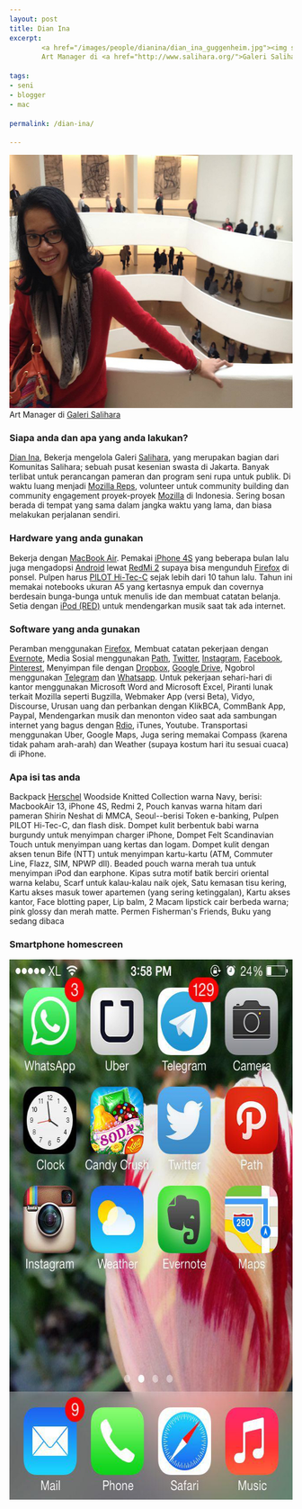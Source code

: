 ```yaml
---
layout: post
title: Dian Ina
excerpt:
        <a href="/images/people/dianina/dian_ina_guggenheim.jpg"><img src="/images/people/dianina/dian_ina_guggenheim.jpg" alt="Dian Ina" width="600" height="450" class="alignnone size-full wp-image-173" /></a>
        Art Manager di <a href="http://www.salihara.org/">Galeri Salihara</a>

tags:
- seni
- blogger
- mac

permalink: /dian-ina/

---
```


<a href="/images/people/dianina/dian_ina_guggenheim.jpg"><img src="/images/people/dianina/dian_ina_guggenheim.jpg" alt="Dian Ina" width="600" height="450" class="alignnone size-full wp-image-173" /></a>
Art Manager di <a href="http://www.salihara.org/">Galeri Salihara</a>
<!--more-->

<h3>Siapa anda dan apa yang anda lakukan?</h3>

<a href="https://twitter.com/kemiri">Dian Ina</a>, Bekerja mengelola Galeri <a href="http://www.salihara.org/">Salihara</a>, yang merupakan bagian dari Komunitas Salihara; sebuah pusat kesenian swasta di Jakarta. Banyak terlibat untuk perancangan pameran dan program seni rupa untuk publik. Di waktu luang menjadi <a href="https://reps.mozilla.org/">Mozilla Reps</a>, volunteer untuk community building dan community engagement proyek-proyek <a href="https://www.mozilla.org/">Mozilla</a> di Indonesia. Sering bosan berada di tempat yang sama dalam jangka waktu yang lama, dan biasa melakukan perjalanan sendiri.

<h3>Hardware yang anda gunakan</h3>

Bekerja dengan <a href="https://en.wikipedia.org/wiki/MacBook_Air">MacBook Air</a>. Pemakai <a href="https://en.wikipedia.org/wiki/IPhone_4S">iPhone 4S</a> yang beberapa bulan lalu juga mengadopsi <a href="http://android.com">Android</a> lewat <a href="https://en.wikipedia.org/wiki/Xiaomi_Mi_2">RedMi 2</a> supaya bisa mengunduh <a href="https://www.mozilla.org/en-US/firefox/new/">Firefox</a> di ponsel. Pulpen harus <a href="http://www.jetpens.com/Pilot-Hi-Tec-C-Gel-Ink-Pens/ct/284">PILOT Hi-Tec-C</a> sejak lebih dari 10 tahun lalu. Tahun ini memakai notebooks ukuran A5 yang kertasnya empuk dan covernya berdesain bunga-bunga untuk menulis ide dan membuat catatan belanja. Setia dengan <a href="https://www.apple.com/product-red/">iPod (RED)</a> untuk mendengarkan musik saat tak ada internet.

<h3>Software yang anda gunakan</h3>

Peramban menggunakan <a href="https://www.mozilla.org/en-US/firefox/new/">Firefox</a>,  Membuat catatan pekerjaan dengan <a href="https://evernote.com/">Evernote</a>, Media Sosial menggunakan <a href="https://path.com/">Path</a>, <a href="https://twitter.com/kemiri">Twitter</a>, <a href="https://instagram.com/">Instagram</a>, <a href="https://facebook.com/">Facebook</a>, <a href="https://www.pinterest.com/">Pinterest</a>, Menyimpan file dengan <a href="https://dropbox.com/">Dropbox</a>, <a href="https://www.google.com/intl/en/drive/">Google Drive</a>, Ngobrol menggunakan <a href="https://telegram.org/">Telegram</a> dan <a href="https://www.whatsapp.com/">Whatsapp</a>.
Untuk pekerjaan sehari-hari di kantor menggunakan Microsoft Word and Microsoft Excel, Piranti lunak terkait Mozilla seperti Bugzilla, Webmaker App (versi Beta), Vidyo, Discourse, Urusan uang dan perbankan dengan KlikBCA, CommBank App, Paypal, Mendengarkan musik dan menonton video saat ada sambungan internet yang bagus dengan <a href="http://rdio.com/">Rdio</a>, iTunes, Youtube.
Transportasi menggunakan Uber, Google Maps, Juga sering memakai Compass (karena tidak paham arah-arah) dan Weather (supaya kostum hari itu sesuai cuaca) di iPhone.

<h3>Apa isi tas anda</h3>

Backpack <a href="http://herschelsupply.com/">Herschel</a> Woodside Knitted Collection warna Navy, berisi: MacbookAir 13, iPhone 4S, Redmi 2, Pouch kanvas warna hitam dari pameran Shirin Neshat di MMCA, Seoul--berisi Token e-banking, Pulpen PILOT Hi-Tec-C, dan flash disk.
Dompet kulit berbentuk babi warna burgundy untuk menyimpan charger iPhone, Dompet Felt Scandinavian Touch untuk menyimpan uang kertas dan logam. Dompet kulit dengan aksen tenun Bife (NTT) untuk menyimpan kartu-kartu (ATM, Commuter Line, Flazz, SIM, NPWP dll). Beaded pouch warna merah tua untuk menyimpan iPod dan earphone. Kipas sutra motif batik berciri oriental warna kelabu, Scarf untuk kalau-kalau naik ojek, Satu kemasan tisu kering, Kartu akses masuk tower apartemen (yang sering ketinggalan), Kartu akses kantor, Face blotting paper, Lip balm, 2 Macam lipstick cair berbeda warna; pink glossy dan merah matte. Permen Fisherman's Friends, Buku yang sedang dibaca

<h3>Smartphone homescreen</h3>

<a href="/images/people/dianina/photo_2015-06-24_18-43-15.jpg"><img src="/images/people/dianina/photo_2015-06-24_18-43-15.jpg" alt="Dian Ina Homescreen" width="640" height="960" class="alignnone size-full wp-image-172" /></a>
